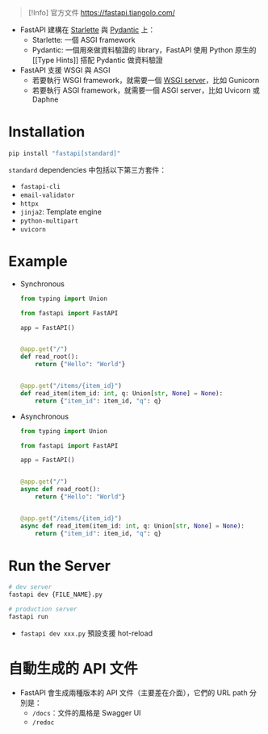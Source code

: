 >[!Info] 官方文件
><https://fastapi.tiangolo.com/>

- FastAPI 建構在 [Starlette](https://www.starlette.io/) 與 [Pydantic](https://docs.pydantic.dev/latest/) 上：
    - Starlette: 一個 ASGI framework
    - Pydantic: 一個用來做資料驗證的 library，FastAPI 使用 Python 原生的 [[Type Hints]] 搭配 Pydantic 做資料驗證
- FastAPI 支援 WSGI 與 ASGI
    - 若要執行 WSGI framework，就需要一個 [WSGI server](</System Design/Backend Web Architecture.md#WSGI/ASGI Server>)，比如 Gunicorn
    - 若要執行 ASGI framework，就需要一個 ASGI server，比如 Uvicorn 或 Daphne

# Installation

```Python
pip install "fastapi[standard]"
```

`standard` dependencies 中包括以下第三方套件：

- `fastapi-cli`
- `email-validator`
- `httpx`
- `jinja2`: Template engine
- `python-multipart`
- `uvicorn`

# Example

- Synchronous

    ```Python
    from typing import Union
    
    from fastapi import FastAPI
    
    app = FastAPI()
    
    
    @app.get("/")
    def read_root():
        return {"Hello": "World"}
    
    
    @app.get("/items/{item_id}")
    def read_item(item_id: int, q: Union[str, None] = None):
        return {"item_id": item_id, "q": q}
    ```

- Asynchronous

    ```Python
    from typing import Union

    from fastapi import FastAPI

    app = FastAPI()


    @app.get("/")
    async def read_root():
        return {"Hello": "World"}


    @app.get("/items/{item_id}")
    async def read_item(item_id: int, q: Union[str, None] = None):
        return {"item_id": item_id, "q": q}
    ```

# Run the Server

```bash
# dev server
fastapi dev {FILE_NAME}.py

# production server
fastapi run
```

- `fastapi dev xxx.py` 預設支援 hot-reload

# 自動生成的 API 文件

- FastAPI 會生成兩種版本的 API 文件（主要差在介面），它們的 URL path 分別是：
    - `/docs`：文件的風格是 Swagger UI
    - `/redoc`
